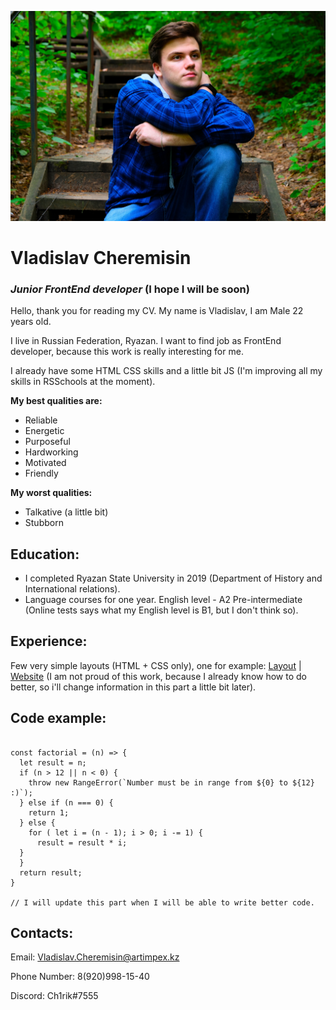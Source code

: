 ![alt text](images/myPhoto.jpg)

# Vladislav Cheremisin
### *Junior FrontEnd developer* (I hope I will be soon)

Hello, thank you for reading my CV. My name is Vladislav, I am Male 22 years old.

I live in Russian Federation, Ryazan. I want to find job as FrontEnd developer, because this work is really interesting for me.

I already have some HTML CSS skills and a little bit JS (I'm improving all my skills in RSSchools at the moment).

**My best qualities are:**
* Reliable
* Energetic
* Purposeful
* Hardworking
* Motivated
* Friendly

**My worst qualities:**
* Talkative (a little bit)
* Stubborn

## Education:

* I completed Ryazan State University in 2019 (Department of History and International relations).
* Language courses for one year. English level - A2 Pre-intermediate (Online tests says what my English level is B1, but I don't think so).

## Experience:
Few very simple layouts (HTML + CSS only), one for example: [Layout](images/Layout-example.jpg) | [Website](http://xn--62-6kci4clbaajmjidf.xn--p1ai/) (I am not proud of this work, because I already know how to do better, so i'll change information in this part a little bit later).

## Code example: 
```

const factorial = (n) => {
  let result = n;
  if (n > 12 || n < 0) {
    throw new RangeError(`Number must be in range from ${0} to ${12} :)`);
  } else if (n === 0) {
    return 1;
  } else {
    for ( let i = (n - 1); i > 0; i -= 1) {
      result = result * i;
  }
  }
  return result;
}

// I will update this part when I will be able to write better code.
```
## Contacts:
Email: Vladislav.Cheremisin@artimpex.kz

Phone Number: 8(920)998-15-40

Discord: Ch1rik#7555